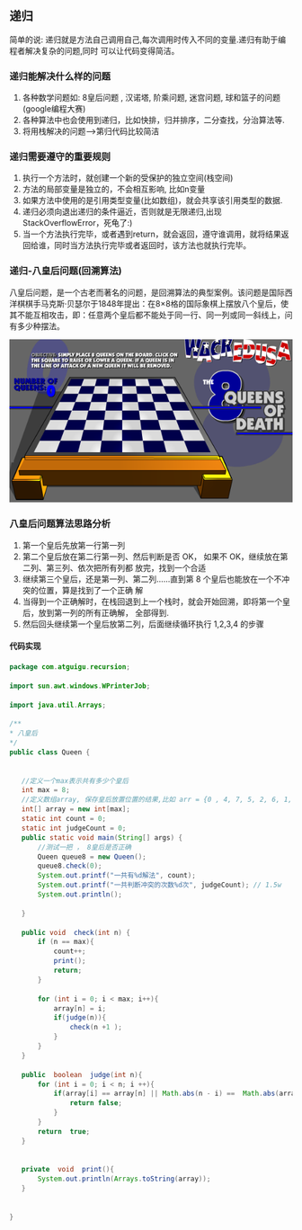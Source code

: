 ## 递归

简单的说: 递归就是方法自己调用自己,每次调用时传入不同的变量.递归有助于编程者解决复杂的问题,同时 可以让代码变得简洁。


### 递归能解决什么样的问题
1) 各种数学问题如: 8皇后问题 , 汉诺塔, 阶乘问题, 迷宫问题, 球和篮子的问题(google编程大赛)
2) 各种算法中也会使用到递归，比如快排，归并排序，二分查找，分治算法等.
3) 将用栈解决的问题-->第归代码比较简洁

### 递归需要遵守的重要规则

1) 执行一个方法时，就创建一个新的受保护的独立空间(栈空间)
2) 方法的局部变量是独立的，不会相互影响, 比如n变量
3) 如果方法中使用的是引用类型变量(比如数组)，就会共享该引用类型的数据.
4) 递归必须向退出递归的条件逼近，否则就是无限递归,出现StackOverflowError，死龟了:)
5) 当一个方法执行完毕，或者遇到return，就会返回，遵守谁调用，就将结果返回给谁，同时当方法执行完毕或者返回时，该方法也就执行完毕。


### 递归-八皇后问题(回溯算法)

八皇后问题，是一个古老而著名的问题，是回溯算法的典型案例。该问题是国际西洋棋棋手马克斯·贝瑟尔于1848年提出：在8×8格的国际象棋上摆放八个皇后，使其不能互相攻击，即：任意两个皇后都不能处于同一行、同一列或同一斜线上，问有多少种摆法。

 ![image-1](images/1.png) 

### 八皇后问题算法思路分析
1) 第一个皇后先放第一行第一列 
2) 第二个皇后放在第二行第一列、然后判断是否 OK， 如果不 OK，继续放在第二列、第三列、依次把所有列都 放完，找到一个合适 
3) 继续第三个皇后，还是第一列、第二列……直到第 8 个皇后也能放在一个不冲突的位置，算是找到了一个正确 解 
4) 当得到一个正确解时，在栈回退到上一个栈时，就会开始回溯，即将第一个皇后，放到第一列的所有正确解， 全部得到. 
5) 然后回头继续第一个皇后放第二列，后面继续循环执行 1,2,3,4 的步骤

 #### 代码实现
 ````java
 package com.atguigu.recursion;

import sun.awt.windows.WPrinterJob;

import java.util.Arrays;

/**
 * 八皇后
 */
public class Queen {


    //定义一个max表示共有多少个皇后
    int max = 8;
    //定义数组array, 保存皇后放置位置的结果,比如 arr = {0 , 4, 7, 5, 2, 6, 1, 3}
    int[] array = new int[max];
    static int count = 0;
    static int judgeCount = 0;
    public static void main(String[] args) {
        //测试一把 ， 8皇后是否正确
        Queen queue8 = new Queen();
        queue8.check(0);
        System.out.printf("一共有%d解法", count);
        System.out.printf("一共判断冲突的次数%d次", judgeCount); // 1.5w
        System.out.println();

    }

    public void  check(int n) {
        if (n == max){
            count++;
            print();
            return;
        }

        for (int i = 0; i < max; i++){
            array[n] = i;
            if(judge(n)){
                check(n +1 );
            }
        }
    }

    public  boolean  judge(int n){
        for (int i = 0; i < n; i ++){
            if(array[i] == array[n] || Math.abs(n - i) ==  Math.abs(array[n] - array[i]) ){
                return false;
            }
        }
        return  true;
    }


    private  void  print(){
        System.out.println(Arrays.toString(array));
    }


}

 ````
